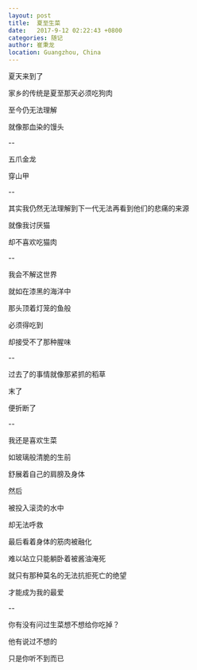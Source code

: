 ```yaml
---
layout: post
title:  夏至生菜
date:   2017-9-12 02:22:43 +0800
categories: 随记
author: 崔秉龙
location: Guangzhou, China
---
```









夏天来到了

家乡的传统是夏至那天必须吃狗肉

至今仍无法理解

就像那血染的馒头

--

五爪金龙

穿山甲

--

其实我仍然无法理解到下一代无法再看到他们的悲痛的来源

就像我讨厌猫

却不喜欢吃猫肉

--

我会不解这世界

就如在漆黑的海洋中

那头顶着灯笼的鱼般

必须得吃到

却接受不了那种腥味

--

过去了的事情就像那紧抓的稻草

末了

便折断了

--

我还是喜欢生菜

如玻璃般清脆的生前

舒展着自己的肩膀及身体

然后

被投入滚烫的水中

却无法呼救

最后看着身体的筋肉被融化

难以站立只能躺卧着被酱油淹死

就只有那种莫名的无法抗拒死亡的绝望

才能成为我的最爱

--

你有没有问过生菜想不想给你吃掉？

他有说过不想的

只是你听不到而已